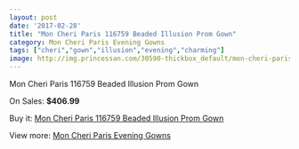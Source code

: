 ```yaml
---
layout: post
date: '2017-02-28'
title: "Mon Cheri Paris 116759 Beaded Illusion Prom Gown"
category: Mon Cheri Paris Evening Gowns
tags: ["cheri","gown","illusion","evening","charming"]
image: http://img.princessan.com/30590-thickbox_default/mon-cheri-paris-116759-beaded-illusion-prom-gown.jpg
---
```

Mon Cheri Paris 116759 Beaded Illusion Prom Gown

On Sales: **$406.99**
<a href="https://www.princessan.com/en/13887-mon-cheri-paris-116759-beaded-illusion-prom-gown.html"><amp-img layout="responsive" width="600" height="600" src="//img.princessan.com/30590-thickbox_default/mon-cheri-paris-116759-beaded-illusion-prom-gown.jpg" alt="Mon Cheri Paris 116759 Beaded Illusion Prom Gown 0" /></a>
<a href="https://www.princessan.com/en/13887-mon-cheri-paris-116759-beaded-illusion-prom-gown.html"><amp-img layout="responsive" width="600" height="600" src="//img.princessan.com/30591-thickbox_default/mon-cheri-paris-116759-beaded-illusion-prom-gown.jpg" alt="Mon Cheri Paris 116759 Beaded Illusion Prom Gown 1" /></a>

Buy it: [Mon Cheri Paris 116759 Beaded Illusion Prom Gown](https://www.princessan.com/en/13887-mon-cheri-paris-116759-beaded-illusion-prom-gown.html "Mon Cheri Paris 116759 Beaded Illusion Prom Gown")

View more: [Mon Cheri Paris Evening Gowns](https://www.princessan.com/en/103- "Mon Cheri Paris Evening Gowns")